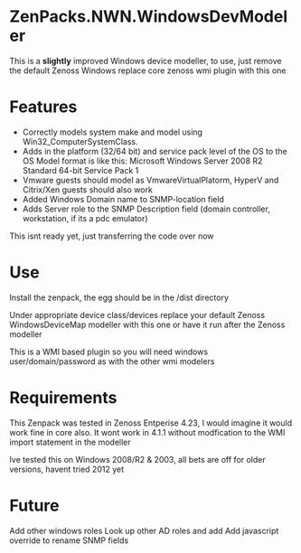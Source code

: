 ZenPacks.NWN.WindowsDevModeler
==============================

This is a **slightly** improved Windows device modeller, to use, just remove the default Zenoss Windows replace core zenoss wmi plugin with this one

Features
=============================

- Correctly models system make and model using Win32_ComputerSystemClass.
- Adds in the platform (32/64 bit) and service pack level of the OS to the OS Model
    format is like this:
            Microsoft Windows Server 2008 R2 Standard 64-bit Service Pack 1
- Vmware guests should model as VmwareVirtualPlatorm, HyperV and Citrix/Xen guests should also work
- Added Windows Domain name to SNMP-location field
- Adds Server role to the SNMP Description field (domain controller, workstation, if its a pdc emulator)

This isnt ready yet, just transferring the code over now


Use
=============================
Install the zenpack, the egg should be in the /dist directory

Under appropriate device class/devices replace your default Zenoss WindowsDeviceMap modeller with this one or have it run after the Zenoss modeller

This is a WMI based plugin so you will need windows user/domain/password as with the other wmi modelers

Requirements
=============================
This Zenpack was tested in Zenoss Entperise 4.23, I would imagine it would work fine in core also.  It wont work in 4.1.1 without modfication to the WMI import statement in the modeller

Ive tested this on Windows 2008/R2 & 2003, all bets are off for older versions, havent tried 2012 yet

Future
============================
Add other windows roles
Look up other AD roles and add
Add javascript override to rename SNMP fields